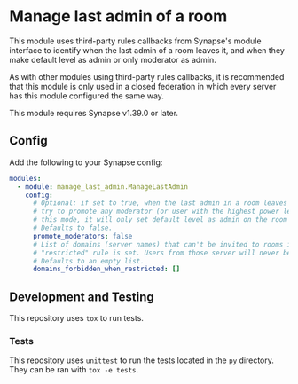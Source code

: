 # Manage last admin of a room

This module uses third-party rules callbacks from Synapse's module interface to identify
when the last admin of a room leaves it, and when they make default level as admin or only moderator as admin.

As with other modules using third-party rules callbacks, it is recommended that this
module is only used in a closed federation in which every server has this module
configured the same way.

This module requires Synapse v1.39.0 or later.


## Config

Add the following to your Synapse config:

```yaml
modules:
  - module: manage_last_admin.ManageLastAdmin
    config:
      # Optional: if set to true, when the last admin in a room leaves it, the module will
      # try to promote any moderator (or user with the highest power level) as admin. In
      # this mode, it will only set default level as admin on the room if it can't find any user to promote.
      # Defaults to false.
      promote_moderators: false
      # List of domains (server names) that can't be invited to rooms if the
      # "restricted" rule is set. Users from those server will never be granted admin by this module.
      # Defaults to an empty list.
      domains_forbidden_when_restricted: []
```

## Development and Testing

This repository uses `tox` to run tests.

### Tests

This repository uses `unittest` to run the tests located in the `py`
directory. They can be ran with `tox -e tests`.
